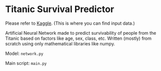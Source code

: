 # Titanic Survival Predictor

Please refer to [Kaggle](https://www.kaggle.com/c/titanic). (This is where you can find input data.)

Artificial Neural Network made to predict survivability of people from the Titanic based on factors like age, sex, class, etc. Written (mostly) from scratch using only mathematical libraries like numpy.

Model: `network.py`

Main script: `main.py`